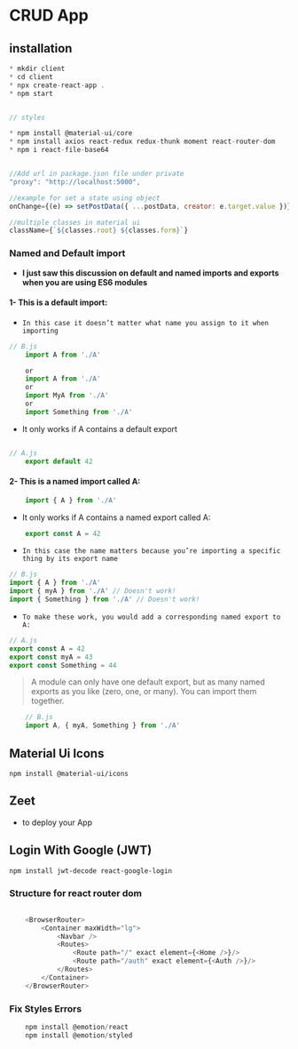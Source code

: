 # CRUD App

## installation

```javaScript
* mkdir client
* cd client
* npx create-react-app .
* npm start


// styles

* npm install @material-ui/core
* npm install axios react-redux redux-thunk moment react-router-dom
* npm i react-file-base64


//Add url in package.json file under private
"proxy": "http://localhost:5000",

//example for set a state using object
onChange={(e) => setPostData({ ...postData, creator: e.target.value })}

//multiple classes in material ui
className={`${classes.root} ${classes.form}`}
```

### Named and Default import

* **I just saw this discussion on default and named imports and exports when you are using ES6 modules**

#### 1- **This is a default import:**

* `In this case it doesn’t matter what name you assign to it when importing`

```javascript
// B.js
    import A from './A'

    or
    import A from './A'
    or
    import MyA from './A'
    or
    import Something from './A'
```

* It only works if A contains a default export

```javascript

// A.js
    export default 42
```

#### **2- This is a named import called A:**

```javascript
    import { A } from './A'
```

* It only works if A contains a named export called A:

```javascript
    export const A = 42
```

* `In this case the name matters because you’re importing a specific thing by its export name`

```javascript
// B.js
import { A } from './A'
import { myA } from './A' // Doesn't work!
import { Something } from './A' // Doesn't work!
```

* `To make these work, you would add a corresponding named export to A:`

```javascript
// A.js
export const A = 42
export const myA = 43
export const Something = 44
```

> A module can only have one default export, but as many named exports as you like (zero, one, or many). You can import them together.

```javascript
    // B.js
    import A, { myA, Something } from './A'
```

## Material Ui Icons

``npm install @material-ui/icons``

## Zeet

* to deploy your App

## Login With Google (JWT)

```bash
npm install jwt-decode react-google-login
```

### Structure for react router dom

```javascript

    <BrowserRouter>
        <Container maxWidth="lg">
            <Navbar />
            <Routes>
                <Route path="/" exact element={<Home />}/>
                <Route path="/auth" exact element={<Auth />}/>
            </Routes>
        </Container>
    </BrowserRouter>
```

### Fix Styles Errors

```javaScript
    npm install @emotion/react 
    npm install @emotion/styled
```

